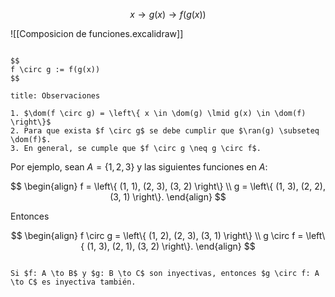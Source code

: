 $$
x \to g(x) \to f(g(x))
$$

![[Composicion de funciones.excalidraw]]

```ad-definition

$$
f \circ g := f(g(x))
$$

```

```ad-proposition
title: Observaciones

1. $\dom(f \circ g) = \left\{ x \in \dom(g) \lmid g(x) \in \dom(f) \right\}$
2. Para que exista $f \circ g$ se debe cumplir que $\ran(g) \subseteq \dom(f)$.
3. En general, se cumple que $f \circ g \neq g \circ f$.

```

Por ejemplo, sean $A = \left\{ 1, 2, 3 \right\}$ y las siguientes funciones en $A$:

$$
\begin{align}
f = \left\{ (1, 1), (2, 3), (3, 2) \right\} \\
g = \left\{ (1, 3), (2, 2), (3, 1) \right\}.
\end{align}
$$

Entonces

$$
\begin{align}
f \circ g = \left\{ (1, 2), (2, 3), (3, 1) \right\} \\
g \circ f = \left\{ (1, 3), (2, 1), (3, 2) \right\}.
\end{align}
$$

```ad-theorem

Si $f: A \to B$ y $g: B \to C$ son inyectivas, entonces $g \circ f: A \to C$ es inyectiva también.

```
